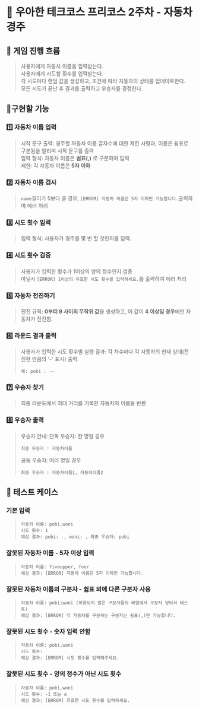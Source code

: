 # 📝 우아한 테크코스 프리코스 2주차 - 자동차 경주
## 📌 게임 진행 흐름
> 사용자에게 자동차 이름을 입력받는다.   
> 사용자에게 시도할 횟수를 입력받는다.   
> 각 시도마다 랜덤 값을 생성하고, 조건에 따라 자동차의 상태를 업데이트한다.   
> 모든 시도가 끝난 후 결과를 출력하고 우승자를 결정한다.   
## 📌구현할 기능
### 1️⃣ 자동차 이름 입력 
> 시작 문구 출력: 경주할 자동차 이름 글자수에 대한 제한 사항과, 이름은 쉼표로 구분됨을 알리며 시작 문구를 출력   
> 입력 형식: 자동차 이름은 **쉼표(,)** 로 구분하여 입력   
> 제한: 각 자동차 이름은 **5자 이하**   
### 2️⃣ 자동차 이름 검사
> `name`길이가 5보다 클 경우, `[ERROR] 자동차 이름은 5자 이하만 가능합니다.`출력하여 에러 처리
### 3️⃣ 시도 횟수 입력
> 입력 형식: 사용자가 경주를 몇 번 할 것인지를 입력.
### 4️⃣ 시도 횟수 검증
> 사용자가 입력한 횟수가 1이상의 양의 정수인지 검증   
> 아닐시 `[ERROR] 1이상의 유효한 시도 횟수를 입력하세요.`를 출력하여 에러 처리
### 5️⃣ 자동차 전진하기
> 전진 규칙: **0부터 9 사이의 무작위 값**을 생성하고, 이 값이 **4 이상일 경우**에만 자동차가 전진함.
### 6️⃣ 라운드 결과 출력
> 사용자가 입력한 시도 횟수별 실행 결과: 각 차수마다 각 자동차의 현재 상태(전진한 만큼의 '-' 표시) 출력.
>  
> ```
> 예: pobi : --
> ```
### 7️⃣ 우승자 찾기
> 최종 라운드에서 최대 거리를 기록한 자동차의 이름들 반환
### 8️⃣ 우승자 출력
> 우승자 안내:
> 단독 우승자: 한 명일 경우 
> 
> ```
> 최종 우승자 : 자동차이름
> ```
> 공동 우승자: 여러 명일 경우 
> 
> ```
> 최종 우승자 : 자동차이름1, 자동차이름2
> ```
## 📌 테스트 케이스
### 기본 입력
> 
> ```
> 자동차 이름: pobi,woni
> 시도 횟수: 1
> 예상 결과: pobi: -, woni: , 최종 우승자: pobi
> ```
>
### 잘못된 자동차 이름 - 5자 이상 입력
>
> ```
> 자동차 이름: fiveupper, four
> 예상 결과: [ERROR] 자동차 이름은 5자 이하만 가능합니다.
> ```
>
### 잘못된 자동차 이름의 구분자 - 쉼표 외에 다른 구분자 사용
>
> ```
> 자동차 이름: pobi;woni (허용되지 않은 구분자들의 배열에서 구분자 넣어서 테스트)
> 예상 결과: [ERROR] 각 자동차를 구분하는 구분자는 쉼표(,)만 가능합니다.
> ```
### 잘못된 시도 횟수 - 숫자 입력 안함
>
> ```
> 자동차 이름: pobi,woni
> 시도 횟수:
> 예상 결과: [ERROR] 시도 횟수를 입력해주세요.
> ```
>
### 잘못된 시도 횟수 - 양의 정수가 아닌 시도 횟수
> 
> ```
> 자동차 이름: pobi,woni
> 시도 횟수: -1 또는 a
> 예상 결과: [ERROR] 유효한 시도 횟수를 입력하세요.
> ```
>

